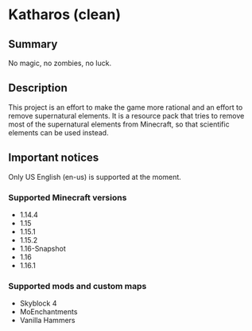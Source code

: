 # Katharos (clean)

## Summary

No magic, no zombies, no luck.

## Description

This project is an effort to make the game more rational and an effort to remove supernatural elements.
It is a resource pack that tries to remove most of the supernatural elements from Minecraft, so that scientific elements can be used instead.

## Important notices

Only US English (en-us) is supported at the moment.

### Supported Minecraft versions

- 1.14.4
- 1.15
- 1.15.1
- 1.15.2
- 1.16-Snapshot
- 1.16
- 1.16.1

### Supported mods and custom maps

- Skyblock 4
- MoEnchantments
- Vanilla Hammers
